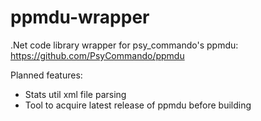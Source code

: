 # ppmdu-wrapper
.Net code library wrapper for psy_commando's ppmdu: https://github.com/PsyCommando/ppmdu

Planned features:
- Stats util xml file parsing
- Tool to acquire latest release of ppmdu before building